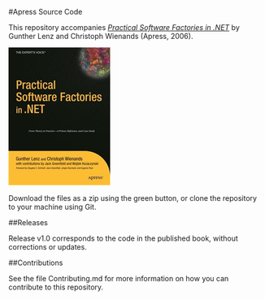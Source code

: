 #Apress Source Code

This repository accompanies [*Practical Software Factories in .NET*](http://www.apress.com/9781590596654) by Gunther Lenz and Christoph Wienands (Apress, 2006).

![Cover image](9781590596654.jpg)

Download the files as a zip using the green button, or clone the repository to your machine using Git.

##Releases

Release v1.0 corresponds to the code in the published book, without corrections or updates.

##Contributions

See the file Contributing.md for more information on how you can contribute to this repository.

